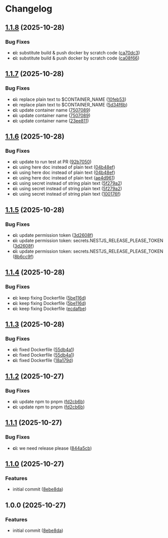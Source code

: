 # Changelog

## [1.1.8](https://github.com/anhntinterview/nest-boilerplate-251027/compare/v1.1.7...v1.1.8) (2025-10-28)


### Bug Fixes

* **ci:** substitute build & push docker by scratch code ([ca70dc3](https://github.com/anhntinterview/nest-boilerplate-251027/commit/ca70dc33cf4743eb5c5595a048ab5037a4e57d6a))
* **ci:** substitute build & push docker by scratch code ([ca08f66](https://github.com/anhntinterview/nest-boilerplate-251027/commit/ca08f664f6486e854619d7e7d641eefd0afa55e5))

## [1.1.7](https://github.com/anhntinterview/nest-boilerplate-251027/compare/v1.1.6...v1.1.7) (2025-10-28)


### Bug Fixes

* **ci:** replace plain text to $CONTAINER_NAME ([10feb53](https://github.com/anhntinterview/nest-boilerplate-251027/commit/10feb53e6e0f5a85f294609115127183908c6d3b))
* **ci:** replace plain text to $CONTAINER_NAME ([5d34f6b](https://github.com/anhntinterview/nest-boilerplate-251027/commit/5d34f6b4f4fcb22f3003e2bf484bca1edfc3c650))
* **ci:** update container name ([7507089](https://github.com/anhntinterview/nest-boilerplate-251027/commit/7507089781a6369173fcbf9cadd4007c1dccbcbd))
* **ci:** update container name ([7507089](https://github.com/anhntinterview/nest-boilerplate-251027/commit/7507089781a6369173fcbf9cadd4007c1dccbcbd))
* **ci:** update container name ([23ee811](https://github.com/anhntinterview/nest-boilerplate-251027/commit/23ee811a3ea0c06d0ac00a9587d7a98863eb8974))

## [1.1.6](https://github.com/anhntinterview/nest-boilerplate-251027/compare/v1.1.5...v1.1.6) (2025-10-28)


### Bug Fixes

* **ci:** update to run test at PR ([92b7050](https://github.com/anhntinterview/nest-boilerplate-251027/commit/92b7050f07092e26119b927893ba473ed4c4f1a9))
* **ci:** using here doc instead of plain text ([04b48ef](https://github.com/anhntinterview/nest-boilerplate-251027/commit/04b48ef1194c90eb1ef0262515d15be6d6778812))
* **ci:** using here doc instead of plain text ([04b48ef](https://github.com/anhntinterview/nest-boilerplate-251027/commit/04b48ef1194c90eb1ef0262515d15be6d6778812))
* **ci:** using here doc instead of plain text ([ae4d961](https://github.com/anhntinterview/nest-boilerplate-251027/commit/ae4d961c0f7cf1509bc5e42e1578825b0be61457))
* **ci:** using secret instead of string plain text ([5f279a2](https://github.com/anhntinterview/nest-boilerplate-251027/commit/5f279a2d5d3363a2ebcf2c894f42a93f9fb1ab5a))
* **ci:** using secret instead of string plain text ([5f279a2](https://github.com/anhntinterview/nest-boilerplate-251027/commit/5f279a2d5d3363a2ebcf2c894f42a93f9fb1ab5a))
* **ci:** using secret instead of string plain text ([100176f](https://github.com/anhntinterview/nest-boilerplate-251027/commit/100176f3c13c409a64a6bf839ca96b9fcfbd84e5))

## [1.1.5](https://github.com/anhntinterview/nest-boilerplate-251027/compare/v1.1.4...v1.1.5) (2025-10-28)


### Bug Fixes

* **ci:** update permission token ([3d2608f](https://github.com/anhntinterview/nest-boilerplate-251027/commit/3d2608ff010b4648f682665898a38c782a42e7bc))
* **ci:** update permission token: secrets.NESTJS_RELEASE_PLEASE_TOKEN ([3d2608f](https://github.com/anhntinterview/nest-boilerplate-251027/commit/3d2608ff010b4648f682665898a38c782a42e7bc))
* **ci:** update permission token: secrets.NESTJS_RELEASE_PLEASE_TOKEN ([8b6cc9f](https://github.com/anhntinterview/nest-boilerplate-251027/commit/8b6cc9f7d1ab4ce50a0263b07a6799055b509a96))

## [1.1.4](https://github.com/anhntinterview/nest-boilerplate-251027/compare/v1.1.3...v1.1.4) (2025-10-28)


### Bug Fixes

* **ci:** keep fixing Dockerfile ([5be116d](https://github.com/anhntinterview/nest-boilerplate-251027/commit/5be116d530d0abdf97681c3e28ab718dc2a02093))
* **ci:** keep fixing Dockerfile ([5be116d](https://github.com/anhntinterview/nest-boilerplate-251027/commit/5be116d530d0abdf97681c3e28ab718dc2a02093))
* **ci:** keep fixing Dockerfile ([ecdafbe](https://github.com/anhntinterview/nest-boilerplate-251027/commit/ecdafbe97e0e7a17757100c26bf5317a4d22a043))

## [1.1.3](https://github.com/anhntinterview/nest-boilerplate-251027/compare/v1.1.2...v1.1.3) (2025-10-28)


### Bug Fixes

* **ci:** fixed Dockerfile ([55db4a1](https://github.com/anhntinterview/nest-boilerplate-251027/commit/55db4a13186908095916ae298ffbf445ed909435))
* **ci:** fixed Dockerfile ([55db4a1](https://github.com/anhntinterview/nest-boilerplate-251027/commit/55db4a13186908095916ae298ffbf445ed909435))
* **ci:** fixed Dockerfile ([18a179d](https://github.com/anhntinterview/nest-boilerplate-251027/commit/18a179d6832c967f593ea0d42a59b625ce0441e0))

## [1.1.2](https://github.com/anhntinterview/nest-boilerplate-251027/compare/v1.1.1...v1.1.2) (2025-10-27)


### Bug Fixes

* **ci:** update npm to pnpm ([fd2cb6b](https://github.com/anhntinterview/nest-boilerplate-251027/commit/fd2cb6b68eb7be22f944e6b68f01010dd0d09c2c))
* **ci:** update npm to pnpm ([fd2cb6b](https://github.com/anhntinterview/nest-boilerplate-251027/commit/fd2cb6b68eb7be22f944e6b68f01010dd0d09c2c))

## [1.1.1](https://github.com/anhntinterview/nest-boilerplate-251027/compare/v1.1.0...v1.1.1) (2025-10-27)


### Bug Fixes

* **ci:** we need release please ([844a5cb](https://github.com/anhntinterview/nest-boilerplate-251027/commit/844a5cb09ac4b6157e4b52de584f200c247f5731))

## [1.1.0](https://github.com/anhntinterview/nest-boilerplate-251027/compare/v1.0.0...v1.1.0) (2025-10-27)


### Features

* initial commit ([8ebe8da](https://github.com/anhntinterview/nest-boilerplate-251027/commit/8ebe8da69c7493bbeb4081e20b3201c1e91232eb))

## 1.0.0 (2025-10-27)


### Features

* initial commit ([8ebe8da](https://github.com/anhntinterview/nest-boilerplate-251027/commit/8ebe8da69c7493bbeb4081e20b3201c1e91232eb))
